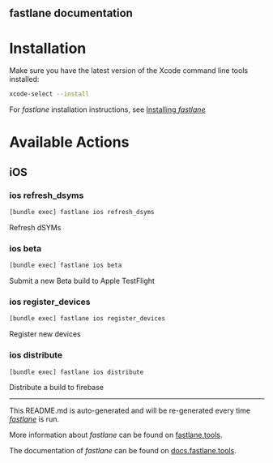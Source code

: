 fastlane documentation
----

# Installation

Make sure you have the latest version of the Xcode command line tools installed:

```sh
xcode-select --install
```

For _fastlane_ installation instructions, see [Installing _fastlane_](https://docs.fastlane.tools/#installing-fastlane)

# Available Actions

## iOS

### ios refresh_dsyms

```sh
[bundle exec] fastlane ios refresh_dsyms
```

Refresh dSYMs

### ios beta

```sh
[bundle exec] fastlane ios beta
```

Submit a new Beta build to Apple TestFlight

### ios register_devices

```sh
[bundle exec] fastlane ios register_devices
```

Register new devices

### ios distribute

```sh
[bundle exec] fastlane ios distribute
```

Distribute a build to firebase

----

This README.md is auto-generated and will be re-generated every time [_fastlane_](https://fastlane.tools) is run.

More information about _fastlane_ can be found on [fastlane.tools](https://fastlane.tools).

The documentation of _fastlane_ can be found on [docs.fastlane.tools](https://docs.fastlane.tools).
